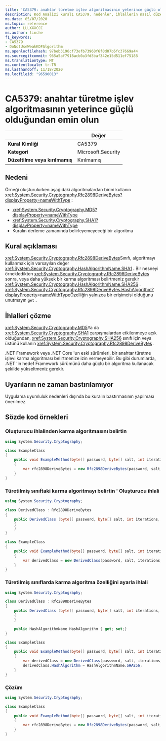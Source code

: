 ```yaml
---
title: 'CA5379: anahtar türetme işlev algoritmasının yeterince güçlü olduğundan emin olun (kod analizi)'
description: Kod Analizi kuralı CA5379, nedenler, ihlallerin nasıl düzeltileceğini ve ne zaman bastıralınacağını içeren bilgiler sağlar.
ms.date: 05/07/2020
ms.topic: reference
author: LLLXXXCCC
ms.author: linche
f1_keywords:
- CA5379
- DoNotUseWeakKDFAlgorithm
ms.openlocfilehash: 97beb3190cf73efb73960f6f0d07b5fc37669a44
ms.sourcegitcommit: 965a5af7918acb0a3fd3baf342e15d511ef75188
ms.translationtype: MT
ms.contentlocale: tr-TR
ms.lasthandoff: 11/18/2020
ms.locfileid: "96590013"
---
```

# <a name="ca5379-ensure-key-derivation-function-algorithm-is-sufficiently-strong"></a>CA5379: anahtar türetme işlev algoritmasının yeterince güçlü olduğundan emin olun

| | Değer |
|-|-|
| **Kural Kimliği** |CA5379|
| **Kategori** |Microsoft.Security|
| **Düzeltilme veya kırılmamış** |Kırılmamış|

## <a name="cause"></a>Nedeni

Örneği oluşturulurken aşağıdaki algoritmalardan birini kullanın <xref:System.Security.Cryptography.Rfc2898DeriveBytes?displayProperty=nameWithType> :

- <xref:System.Security.Cryptography.MD5?displayProperty=nameWithType>
- <xref:System.Security.Cryptography.SHA1?displayProperty=nameWithType>
- Kuralın derleme zamanında belirleyemeyeceği bir algoritma

## <a name="rule-description"></a>Kural açıklaması

<xref:System.Security.Cryptography.Rfc2898DeriveBytes>Sınıfı, algoritmayı kullanmak için varsayılan değer <xref:System.Security.Cryptography.HashAlgorithmName.SHA1> . Bir nesneyi örnekledikten <xref:System.Security.Cryptography.Rfc2898DeriveBytes> sonra, veya daha yüksek bir karma algoritması belirtmeniz gerekir <xref:System.Security.Cryptography.HashAlgorithmName.SHA256> . <xref:System.Security.Cryptography.Rfc2898DeriveBytes.HashAlgorithm?displayProperty=nameWithType>Özelliğin yalnızca bir erişimcisi olduğunu unutmayın `get` .

## <a name="how-to-fix-violations"></a>İhlalleri çözme

<xref:System.Security.Cryptography.MD5>Ya da <xref:System.Security.Cryptography.SHA1> çarpışmalardan etkilenmeye açık olduğundan, <xref:System.Security.Cryptography.SHA256> sınıfı için veya üstünü kullanın <xref:System.Security.Cryptography.Rfc2898DeriveBytes> .

.NET Framework veya .NET Core 'un eski sürümleri, bir anahtar türetme işlevi karma algoritması belirtmenize izin vermeyebilir. Bu gibi durumlarda, .NET 'in hedef Framework sürümünü daha güçlü bir algoritma kullanacak şekilde yükseltmeniz gerekir.

## <a name="when-to-suppress-warnings"></a>Uyarıların ne zaman bastırılamıyor

Uygulama uyumluluk nedenleri dışında bu kuralın bastırmasının yapılması önerilmez.

## <a name="pseudo-code-examples"></a>Sözde kod örnekleri

### <a name="specify-hash-algorithm-in-constructor-violation"></a>Oluşturucu ihlalinden karma algoritmasını belirtin

```csharp
using System.Security.Cryptography;

class ExampleClass
{
    public void ExampleMethod(byte[] password, byte[] salt, int iterations, HashAlgorithmName hashAlgorithm)
    {
        var rfc2898DeriveBytes = new Rfc2898DeriveBytes(password, salt, iterations, HashAlgorithmName.MD5);
    }
}
```

### <a name="specify-hash-algorithm-in-derived-class-constructor-violation"></a>Türetilmiş sınıftaki karma algoritmayı belirtin ' Oluşturucu ihlali

```csharp
using System.Security.Cryptography;

class DerivedClass : Rfc2898DeriveBytes
{
    public DerivedClass (byte[] password, byte[] salt, int iterations, HashAlgorithmName hashAlgorithm) : base(password, salt, iterations, hashAlgorithm)
    {
    }
}

class ExampleClass
{
    public void ExampleMethod(byte[] password, byte[] salt, int iterations, HashAlgorithmName hashAlgorithm)
    {
        var derivedClass = new DerivedClass(password, salt, iterations, HashAlgorithmName.MD5);
    }
}
```

### <a name="set-hash-algorithm-property-in-derived-classes-violation"></a>Türetilmiş sınıflarda karma algoritma özelliğini ayarla ihlali

```csharp
using System.Security.Cryptography;

class DerivedClass : Rfc2898DeriveBytes
{
    public DerivedClass (byte[] password, byte[] salt, int iterations, HashAlgorithmName hashAlgorithm) : base(password, salt, iterations, hashAlgorithm)
    {
    }

    public HashAlgorithmName HashAlgorithm { get; set;}
}

class ExampleClass
{
    public void ExampleMethod(byte[] password, byte[] salt, int iterations, HashAlgorithmName hashAlgorithm)
    {
        var derivedClass = new DerivedClass(password, salt, iterations, HashAlgorithmName.MD5);
        derivedClass.HashAlgorithm = HashAlgorithmName.SHA256;
    }
}
```

### <a name="solution"></a>Çözüm

```csharp
using System.Security.Cryptography;

class ExampleClass
{
    public void ExampleMethod(byte[] password, byte[] salt, int iterations, HashAlgorithmName hashAlgorithm)
    {
        var rfc2898DeriveBytes = new Rfc2898DeriveBytes(password, salt, iterations, HashAlgorithmName.SHA256);
    }
}
```
